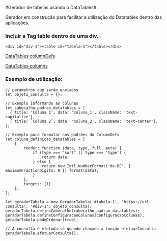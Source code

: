 #Gerador de tabelas usando o DataTables#

Gerador em construção para facilitar a utilização do Datatables dentro das aplicações.

### Incluir a Tag table dentro de uma div.

```
<div id="div-1"><table id="tabela-1"></table></div>

```

<p><a href="[/url](https://datatables.net/reference/option/columnDefs)" title="columnDefs">DataTables columnDefs</a></p>
<p><a href="[/url](https://datatables.net/reference/option/columns)" title="columnDefs">DataTables columns</a></p>


### Exemplo de utilização:

```
// parametros que serão enviados 
let objeto_consulta = {};

// Exemplo informando as colunas
let cabecalho_padrao_datatables = [
  { title: 'Coluna 1', data: 'coluna_1', className: 'text-capitalize'},
  { title: `Coluna 2`, data: 'coluna_2', className: 'text-center'},
];

// Exemplo para formatar nos padrões do ColumnDefs
let coluna_definicao_datatables = [
    {
        render: function (data, type, full, meta) {
            if (type === "sort" || type === 'type') {
                return data;
            } else {
                return new Intl.NumberFormat('de-DE', { maximumFractionDigits: 0 }).format(data);
            }
        },
        targets: [1]
    },
];

let geradorTabela = new GeradorTabela('#tabela-1', 'https://url-consulta', '#div-1', objeto_consulta);
geradorTabela.defineCabecalho(cabecalho_padrao_datatables);
geradorTabela.defineConfiguracaoColunas(configuracaoColunas);
geradorTabela.podeOrdenar(true);

// A consulta é efetuda só quando chamado a função efetuarConsulta
geradorTabela.efetuarConsulta();

```
